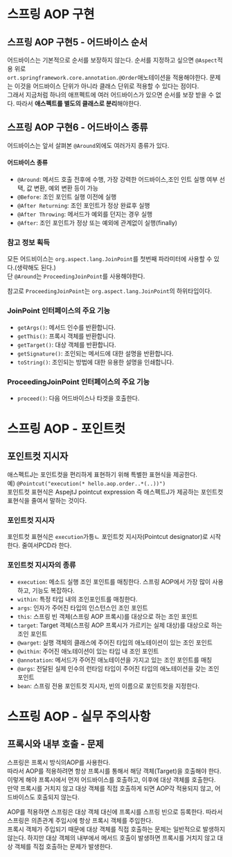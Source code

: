 # 스프링 AOP 구현
## 스프링 AOP 구현5 - 어드바이스 순서
어드바이스는 기본적으로 순서를 보장하지 않는다. 순서를 지정하고 싶으면 `@Aspect`적용 위로   
`ort.springframework.core.annotation.@Order`애노테이션을 적용해야한다. 문제는 이것을 어드바이스 단위가 아니라 클래스 단위로 적용할 수 있다는 점이다.   
그래서 지금처럼 하나의 애프펙트에 여러 어드바이스가 있으면 순서를 보장 받을 수 없다. 따라서 **애스펙트를 별도의 클래스로 분리**해야한다.

## 스프링 AOP 구현6 - 어드바이스 종류
어드바이스는 앞서 살펴본 `@Around`외에도 여러가지 종류가 있다.

#### 어드바이스 종류
- `@Around`: 메서드 호출 전후에 수행, 가장 강력한 어드바이스,조인 인트 실행 여부 선택, 값 변환, 예외 변환 등이 가능
- `@Before`: 조인 포인트 실행 이전에 실행
- `@After Returning`: 조인 포인트가 정상 완료후 실행
- `@After Throwing`: 메서드가 예외를 던지는 경우 실행
- `@After`: 조인 포인트가 정상 또는 예외에 관계없이 실행(finally)

### 참고 정보 획득
모든 어드비이스는 `org.aspect.lang.JoinPoint`를 첫번째 파라미터에 사용할 수 있다.(생략해도 된다.)   
단 `@Around`는 `ProceedingJoinPoint`를 사용해야한다.

참고로 `ProceedingJoinPoint`는 `org.aspect.lang.JoinPoint`의 하위타입이다. 

### **JoinPoint** 인터페이스의 주요 기능
- `getArgs()`: 메서드 인수를 반환합니다.
- `getThis()`: 프록시 객체를 반환합니다.
-  `getTarget()`: 대상 객체를 반환합니다.
-  `getSignature()`: 조인되는 메서드에 대한 설명을 반환합니다.
-  `toString()`: 조인되는 방법에 대한 유용한 설명을 인쇄합니다.

### **ProceedingJoinPoint** 인터페이스의 주요 기능
- `proceed()`: 다음 어드바이스나 타겟을 호출한다.

# 스프링 AOP - 포인트컷
## 포인트컷 지시자
애스펙트J는 포인트컷을 편리하게 표현하기 위해 특별한 표현식을 제공한다.   
예) `@Pointcut("execution(* hello.aop.order..*(..))")`   
포인트컷 표현식은 AspejtJ pointcut expression 즉 애스펙트J가 제공하는 포인트컷 표현식을 줄여서 말하는 것이다.

### 포인트컷 지시자
포인트컷 표현식은 `execution`가틍ㄴ 포인트컷 지시자(Pointcut designator)로 시작한다. 줄여서PCD라 한다.

### 포인트컷 지시자의 종류
- `execution`: 메소드 실행 조인 포인트를 매칭한다. 스프링 AOP에서 가장 많이 사용하고, 기능도 복잡하다.
- `within`: 특정 타입 내의 조인포인트를 매칭한다.
- `args`: 인자가 주어진 타입의 인스턴스인 조인 포인트
- `this`: 스프링 빈 객체(스프링 AOP 프록시)를 대상으로 하는 조인 포인트
- `target`: Target 객체(스프링 AOP 프록시가 가르키는 실제 대상)를 대상으로 하는 조인 포인트
- `@warget`: 실행 객체의 클래스에 주어진 타입의 애노테이션이 있는 조인 포인트
- `@within`: 주어진 애노테이션이 있는 타입 내 조인 포인트
- `@annotation`: 메서드가 주어진 애노테이션을 가지고 있는 조인 포인트를 매칭
- `@args`: 전달된 실제 인수의 런타임 타입이 주어진 타입의 애노테이션을 갖는 조인 포인트
- `bean`: 스프링 전용 포인트컷 지시자, 빈의 이름으로 포인트컷을 지정한다.

# 스프링 AOP - 실무 주의사항

## 프록시와 내부 호출 - 문제

스프링은 프록시 방식의AOP를 사용한다.   
따라서 AOP를 적용하려면 항상 프록시를 통해서 해당 객체(Target)을 호출해야 한다.   
이렇게 해야 프록시에서 먼저 어드바이스를 호출하고, 이후에 대상 객체를 호출한다.   
만약 프록시를 거치지 않고 대상 객체를 직접 호출하게 되면 AOP각 적용되지 않고, 어드바이스도 호출되지 않는다.

AOP를 적용하면 스프링은 대상 객체 대신에 프록시를 스프링 빈으로 등록한다. 따라서 스프링은 의존관계 주입시에 항상 프록시 객체를 주입한다.   
프록시 객체가 주입되기 때문에 대상 객체를 직접 호출하는 문제는 일반적으로 발생하지 않는다. 하지만 대상 객체의 내부에서 메서드 호출이 발생하면 프록시를 거치지 않고
대상 객체를 직접 호출하는 문제가 발생한다.











